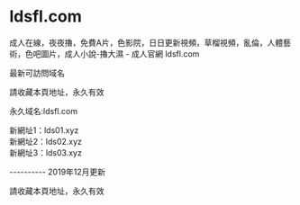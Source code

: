 # ldsfl.com
成人在線，夜夜擼，免費A片，色影院，日日更新視頻，草榴視頻，亂倫，人體藝術，色吧圖片，成人小說-擼大濕 - 成人官網 ldsfl.com

最新可訪問域名

請收藏本頁地址，永久有效

永久域名:ldsfl.com

新網址1：lds01.xyz<br>
新網址2：lds02.xyz<br>
新網址3：lds03.xyz

---------- 2019年12月更新

請收藏本頁地址，永久有效
